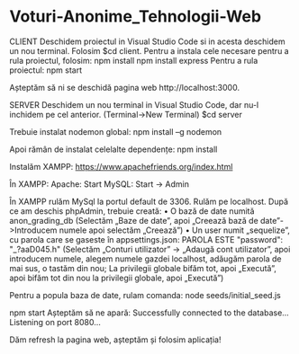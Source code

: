 # Voturi-Anonime_Tehnologii-Web
CLIENT
Deschidem proiectul in Visual Studio Code si in acesta deschidem un nou terminal.
Folosim $cd client.
Pentru a instala cele necesare pentru a rula proiectul, folosim:
npm install
npm install express
Pentru a rula proiectul:
npm start

Așteptăm să ni se deschidă pagina web http://localhost:3000.

SERVER
Deschidem un nou terminal in Visual Studio Code, dar nu-l inchidem pe cel anterior. (Terminal->New Terminal)
$cd server

Trebuie instalat nodemon global:
npm install –g nodemon

Apoi rămân de instalat celelalte dependențe:
npm install

Instalăm XAMPP: https://www.apachefriends.org/index.html

În XAMPP: Apache: Start
          MySQL: Start -> Admin


În XAMPP rulăm MySql la portul default de 3306. Rulăm pe localhost.
După ce am deschis phpAdmin, trebuie creată: 
•	O bază de date numită anon_grading_db (Selectăm „Baze de date”, apoi „Creează bază de date”->Introducem numele apoi selectăm „Creează”)
•	Un user numit „sequelize”, cu parola care se gaseste în appsettings.json: PAROLA ESTE  "password": "_?aaD045.h" (Selectăm „Conturi utilizator” -> „Adaugă cont utilizator”, apoi introducem numele, alegem numele gazdei localhost, adăugăm parola de mai sus, o tastăm din nou; La privilegii globale bifăm tot, apoi „Execută”, apoi bifăm tot din nou la privilegii globale, apoi „Execută”)


Pentru a popula baza de date, rulam comanda:
node seeds/initial_seed.js


npm start
Așteptăm să ne apară:
Successfully connected to the database...
Listening on port 8080...

Dăm refresh la pagina web, așteptăm și folosim aplicația!
